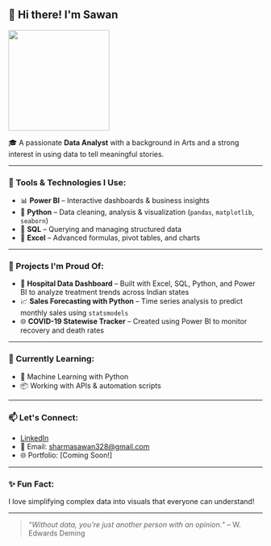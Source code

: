 
## 👋 Hi there! I'm Sawan

<img src="https://media.giphy.com/media/xUOxf48t3Mo9fTGMVW/giphy.gif" width="200"/>

🎓 A passionate **Data Analyst** with a background in Arts and a strong interest in using data to tell meaningful stories.

---

### 🔧 Tools & Technologies I Use:
- 📊 **Power BI** – Interactive dashboards & business insights
- 🐍 **Python** – Data cleaning, analysis & visualization (`pandas`, `matplotlib`, `seaborn`)
- 🧮 **SQL** – Querying and managing structured data
- 📗 **Excel** – Advanced formulas, pivot tables, and charts

---

### 📂 Projects I'm Proud Of:
- 💉 **Hospital Data Dashboard** – Built with Excel, SQL, Python, and Power BI to analyze treatment trends across Indian states
- 📈 **Sales Forecasting with Python** – Time series analysis to predict monthly sales using `statsmodels`
- 🌐 **COVID-19 Statewise Tracker** – Created using Power BI to monitor recovery and death rates

---

### 🌱 Currently Learning:
- 🧠 Machine Learning with Python
- 📦 Working with APIs & automation scripts

---

### 📫 Let's Connect:
- [LinkedIn](https://www.linkedin.com/in/sawan-sharma)  
- 📧 Email: sharmasawan328@gmail.com  
- 🌐 Portfolio: [Coming Soon!]

---

### ✨ Fun Fact:
I love simplifying complex data into visuals that everyone can understand!

---

> _“Without data, you’re just another person with an opinion.”_ – W. Edwards Deming
